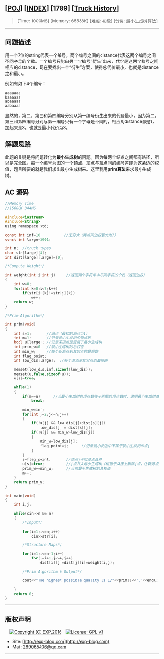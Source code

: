 ## [[POJ](http://poj.org/)] [[INDEX](https://github.com/lyy289065406/POJ-Solving-Reports)] [1789] [[Truck History](http://poj.org/problem?id=1789)]

> [Time: 1000MS] [Memory: 65536K] [难度: 初级] [分类: 最小生成树算法]

------

## 问题描述

用一个7位的string代表一个编号，两个编号之间的distance代表这两个编号之间不同字母的个数。一个编号只能由另一个编号“衍生”出来，代价是这两个编号之间相应的distance，现在要找出一个“衍生”方案，使得总代价最小，也就是distance之和最小。

例如有如下4个编号：

```
aaaaaaa
baaaaaa
abaaaaa
aabaaaa
```

显然的，第二，第三和第四编号分别从第一编号衍生出来的代价最小，因为第二，第三和第四编号分别与第一编号只有一个字母是不同的，相应的distance都是1，加起来是3。也就是最小代价为3。



## 解题思路

此题的关键是将问题转化为**最小生成树**的问题。因为每两个结点之间都有路径，所以是完全图。每一个编号为图的一个顶点，顶点与顶点间的编号差即为这条边的权值，题目所要的就是我们求出最小生成树来。这里我用**prim算法**来求最小生成树。


## AC 源码


```c
//Memory Time 
//15688K 344MS 

#include<iostream>
#include<string>
using namespace std;

const int inf=10;          //无穷大（两点间边权最大为7）
const int large=2001;

int n;  //truck types
char str[large][8];
int dist[large][large]={0};

/*Compute Weight*/

int weight(int i,int j)     //返回两个字符串中不同字符的个数（返回边权）
{
	int w=0;
	for(int k=0;k<7;k++)
		if(str[i][k]!=str[j][k])
			w++;
	return w;
}

/*Prim Algorithm*/

int prim(void)
{
	int s=1;       //源点（最初的源点为1）
	int m=1;       //记录最小生成树的顶点数
	bool u[large]; //记录某顶点是否属于最小生成树
	int prim_w=0;  //最小生成树的总权值
	int min_w;     //每个新源点到其它点的最短路
	int flag_point;
	int low_dis[large];  //各个源点到其它点的最短路

	memset(low_dis,inf,sizeof(low_dis));
	memset(u,false,sizeof(u));
	u[s]=true;

	while(1)
	{
		if(m==n)      //当最小生成树的顶点数等于原图的顶点数时，说明最小生成树查找完毕
			break;

		min_w=inf;
		for(int j=2;j<=n;j++)
		{
			if(!u[j] && low_dis[j]>dist[s][j])
				low_dis[j] = dist[s][j];
			if(!u[j] && min_w>low_dis[j])
			{
				min_w=low_dis[j];
				flag_point=j;      //记录最小权边中不属于最小生成树的点j
			}
		}
		s=flag_point;       //顶点j与旧源点合并
		u[s]=true;          //j点并入最小生成树（相当于从图上删除j点，让新源点接替所有j点具备的特征）
		prim_w+=min_w;      //当前最小生成树的总权值
		m++;                
	}
	return prim_w;
}

int main(void)
{
	int i,j;

	while(cin>>n && n)
	{
		/*Input*/
		
		for(i=1;i<=n;i++)
			cin>>str[i];

		/*Structure Maps*/

		for(i=1;i<=n-1;i++)
			for(j=i+1;j<=n;j++)
				dist[i][j]=dist[j][i]=weight(i,j);

		/*Prim Algorithm & Output*/

		cout<<"The highest possible quality is 1/"<<prim()<<'.'<<endl;

	}
	return 0;
}
```

------

## 版权声明

　[![Copyright (C) EXP,2016](https://img.shields.io/badge/Copyright%20(C)-EXP%202016-blue.svg)](http://exp-blog.com)　[![License: GPL v3](https://img.shields.io/badge/License-GPL%20v3-blue.svg)](https://www.gnu.org/licenses/gpl-3.0)
  

- Site: [http://exp-blog.com](http://exp-blog.com) 
- Mail: <a href="mailto:289065406@qq.com?subject=[EXP's Github]%20Your%20Question%20（请写下您的疑问）&amp;body=What%20can%20I%20help%20you?%20（需要我提供什么帮助吗？）">289065406@qq.com</a>


------
